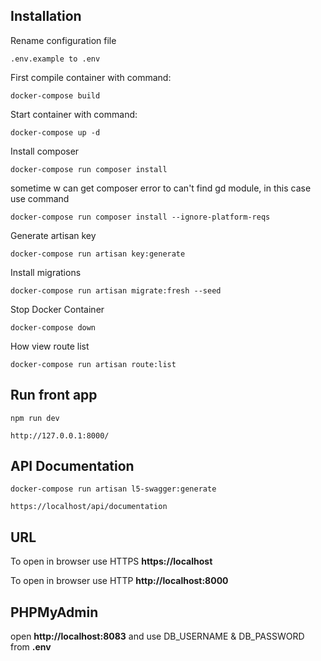 ## Installation

Rename configuration file

```
.env.example to .env
```

First compile container with command:

```
docker-compose build
```

Start container with command:

```
docker-compose up -d
```

Install composer

```
docker-compose run composer install
```

sometime w can get composer error to can't find gd module, in this case use command

```
docker-compose run composer install --ignore-platform-reqs
```

Generate artisan key

```
docker-compose run artisan key:generate
```

Install migrations

```
docker-compose run artisan migrate:fresh --seed
```

Stop Docker Container

```
docker-compose down
```

How view route list

```
docker-compose run artisan route:list
```

## Run front app
```
npm run dev
```
```
http://127.0.0.1:8000/
```

## API Documentation
```
docker-compose run artisan l5-swagger:generate
```
```
https://localhost/api/documentation
```




## URL
To open in browser use HTTPS **https://localhost**

To open in browser use HTTP **http://localhost:8000**


## PHPMyAdmin

open **http://localhost:8083** and use DB_USERNAME & DB_PASSWORD from **.env**
